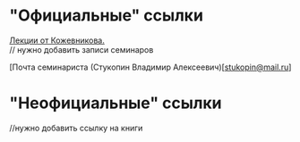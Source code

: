 # "Официальные" ссылки
[Лекции от Кожевникова.](https://lectoriy.mipt.ru/course/LinearAlgebra#lectures)  
// нужно добавить записи семинаров

[Почта семинариста (Стукопин Владимир Алексеевич)[stukopin@mail.ru]

# "Неофициальные" ссылки
//нужно добавить ссылку на книги
